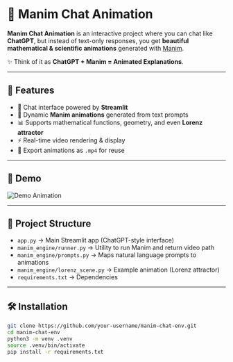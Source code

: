 # 🎥 Manim Chat Animation

**Manim Chat Animation** is an interactive project where you can chat like **ChatGPT**, but instead of text-only responses, you get **beautiful mathematical & scientific animations** generated with [Manim](https://www.manim.community/).

✨ Think of it as **ChatGPT + Manim = Animated Explanations**.

---

## 🚀 Features
- 💬 Chat interface powered by **Streamlit**
- 🎨 Dynamic **Manim animations** generated from text prompts
- 📊 Supports mathematical functions, geometry, and even **Lorenz attractor**
- ⚡ Real-time video rendering & display
- 🎥 Export animations as `.mp4` for reuse

---

## 📸 Demo

![Demo Animation](assets/demo.gif)

---

## 📂 Project Structure
- `app.py` → Main Streamlit app (ChatGPT-style interface)  
- `manim_engine/runner.py` → Utility to run Manim and return video path  
- `manim_engine/prompts.py` → Maps natural language prompts to animations  
- `manim_engine/lorenz_scene.py` → Example animation (Lorenz attractor)  
- `requirements.txt` → Dependencies  


---

## 🛠️ Installation

```bash
git clone https://github.com/your-username/manim-chat-env.git
cd manim-chat-env
python3 -m venv .venv
source .venv/bin/activate
pip install -r requirements.txt
